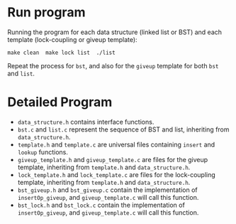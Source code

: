 # Run program 
Running the program for each data structure (linked list or BST) and each template (lock-coupling or giveup template):

``
make clean 
make lock list 
./list
``

Repeat the process for `bst`, and also for the `giveup` template for both `bst` and `list`.

# Detailed Program

- `data_structure.h` contains interface functions.
- `bst.c` and `list.c` represent the sequence of BST and list, inheriting from `data_structure.h`.
- `template.h` and `template.c` are universal files containing `insert` and `lookup` functions.
- `giveup_template.h` and `giveup_template.c` are files for the giveup template, inheriting from `template.h` and `data_structure.h`.
- `lock_template.h` and `lock_template.c` are files for the lock-coupling template, inheriting from `template.h` and `data_structure.h`.
- `bst_giveup.h` and `bst_giveup.c` contain the implementation of `insertOp_giveup`, and `giveup_template.c` will call this function.
- `bst_lock.h` and `bst_lock.c` contain the implementation of `insertOp_giveup`, and `giveup_template.c` will call this function.
